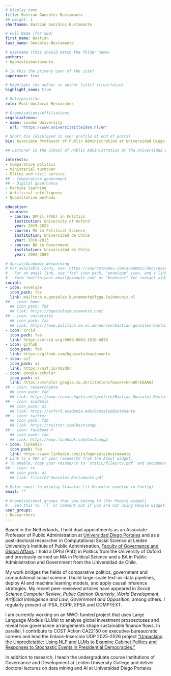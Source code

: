 ```yaml
---
# Display name
title: Bastián González-Bustamante
## weight: 1
shortname: Bastián González-Bustamante

# Full Name (for SEO)
first_name: Bastián
last_name: González-Bustamante

# Username (this should match the folder name)
authors:
- bgonzalezbustamante

# Is this the primary user of the site?
superuser: true

# Highlight the author in author lists? (true/false)
highlight_name: true

# Role/position
role: Post-doctoral Researcher

# Organizations/Affiliations
organizations:
- name: Leiden University
  url: "https://www.universiteitleiden.nl/en"

# Short bio (displayed in user profile at end of posts)
bio: Associate Professor of Public Administration at Universidad Diego Portales. Post-doctoral Researcher in Computational Social Science and a lecturer in Governance and Development at Leiden University, Netherlands. 

## Lecturer in the School of Public Administration at the Universidad Diego Portales, Chile.

interests:
- Comparative politics
- Ministerial turnover
- Elites and civil service
## - Comparative government
## - Digital governance
- Machine learning
- Artificial intelligence
- Quantitative methods

education:
  courses:
  - course: DPhil (PhD) in Politics
    institution: University of Oxford
    year: 2019-2023
  - course: MA in Political Science
    institution: Universidad de Chile
    year: 2010-2013
  - course: BA in Government
    institution: Universidad de Chile
    year: 2004-2009

# Social/Academic Networking
# For available icons, see: https://sourcethemes.com/academic/docs/page-builder/#icons
#   For an email link, use "fas" icon pack, "envelope" icon, and a link in the
#   form "mailto:your-email@example.com" or "#contact" for contact widget.
social:
- icon: envelope
  icon_pack: fas
  link: mailto:b.a.gonzalez.bustamante@fgga.leidenuniv.nl
## - icon: home
  ## icon_pack: fas
  ## link: https://bgonzalezbustamante.com/
## - icon: university
  ## icon_pack: fas
  ## link: https://www.politics.ox.ac.uk/person/bastian-gonzalez-bustamante
- icon: orcid
  icon_pack: fab
  link: https://orcid.org/0000-0003-1510-6820
- icon: github
  icon_pack: fab
  link: https://github.com/bgonzalezbustamante
- icon: osf
  icon_pack: ai
  link: https://osf.io/n62dh/
- icon: google-scholar
  icon_pack: ai
  link: https://scholar.google.co.uk/citations?&user=UknWOrEAAAAJ
## - icon: researchgate
  ## icon_pack: fab
  ## link: https://www.researchgate.net/profile/Bastian_Gonzalez-Bustamante
## - icon: academia
  ## icon_pack: ai
  ## link: https://oxford.academia.edu/GonzalezBustamante
## - icon: twitter
  ## icon_pack: fab
  ## link: https://twitter.com/bastiangb
## - icon: facebook-f
  ## icon_pack: fab
  ## link: https://www.facebook.com/bastiangb
- icon: linkedin
  icon_pack: fab
  link: https://www.linkedin.com/in/bgonzalezbustamante
# Link to a PDF of your resume/CV from the About widget.
# To enable, copy your resume/CV to `static/files/cv.pdf` and uncomment the lines below.
## - icon: cv
  ## icon_pack: ai
  ## link: files/CV-Gonzalez-Bustamante.pdf

# Enter email to display Gravatar (if Gravatar enabled in Config)
email: ""

# Organizational groups that you belong to (for People widget)
#   Set this to `[]` or comment out if you are not using People widget.
user_groups:
- Researchers
---
```


Based in the Netherlands, I hold dual appointments as an Associate Professor of Public Administration at [Universidad Diego Portales](https://www.udp.cl/) and as a post-doctoral researcher in Computational Social Science at Leiden University’s Institute of Public Administration, [Faculty of Governance and Global Affairs](https://www.universiteitleiden.nl/en/governance-and-global-affairs). I hold a DPhil (PhD) in Politics from the University of Oxford and previously earned an MA in Political Science and a BA in Public Administration and Government from the Universidad de Chile.

My work bridges the fields of comparative politics, government and computational social science. I build large-scale text-as-data pipelines, deploy AI and machine learning models, and apply causal inference strategies. My recent peer-reviewed articles have appeared in *Social Science Computer Review*, *Public Opinion Quarterly*, *World Development*, *Artificial Intelligence and Law*, *Government and Opposition*, among others. I regularly present at IPSA, ECPR, EPSA and COMPTEXT.

I am currently working on an NWO-funded project that uses Large Language Models (LLMs) to analyse global investment prospectuses and reveal how governance arrangements shape sustainable finance flows. In parallel, I contribute to COST Action CA22150 on executive-bureaucratic careers and lead the Enlace-Inserción UDP 2025-2026 project [“Unpacking the Unpredictable: Using NLP and LLMs to Examine Cabinet Politics and Responses to Stochastic Events in Presidential Democracies.”](https://obpex.com/enlace-udp)

In addition to research, I teach the undergraduate course Institutions of Governance and Development at Leiden University College and deliver doctoral lectures on data mining and AI at Universidad Diego Portales.
